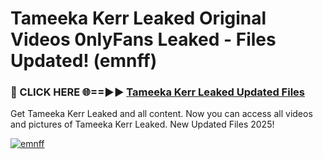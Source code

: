 # Tameeka Kerr Leaked Original Videos 0nlyFans Leaked - Files Updated! (emnff)

<h3>🔴 CLICK HERE 🌐==►► <a href="https://tinyurl.com/brd5kh86" rel="nofollow">Tameeka Kerr Leaked Updated Files</a></h3>

Get Tameeka Kerr Leaked and all content. Now you can access all videos and pictures of Tameeka Kerr Leaked. New Updated Files 2025!

[![emnff](https://i.imgur.com/K7sEzmb.gif)](https://tinyurl.com/brd5kh86)

